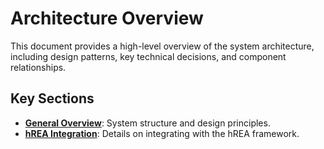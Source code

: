 # Architecture Overview

This document provides a high-level overview of the system architecture, including design patterns, key technical decisions, and component relationships.

## Key Sections

- **[General Overview](./architecture/overview.md)**: System structure and design principles.
- **[hREA Integration](./architecture/hrea-integration.md)**: Details on integrating with the hREA framework. 